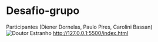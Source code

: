 # Desafio-grupo 
Participantes (Diener Dornelas, Paulo Pires, Carolini Bassan)
![Doutor Estranho](https://user-images.githubusercontent.com/96602170/170842679-a79e445a-84ac-4e0a-abfc-6198bac9544a.png)
 http://127.0.0.1:5500/index.html



